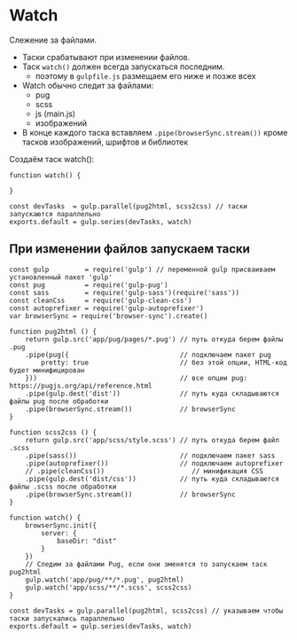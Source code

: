# Watch
Слежение за файлами.

- Таски срабатывают при изменении файлов.
- Таск `watch()` должен всегда запускаться последним.
    - поэтому в `gulpfile.js` размещаем его ниже и позже всех
- Watch обычно следит за файлами:
    - pug
    - scss
    - js (main.js)
    - изображений
- В конце каждого таска вставляем `.pipe(browserSync.stream())` кроме тасков изображений, шрифтов и библиотек

Создаём таск watch():

    function watch() {

    }

    const devTasks  = gulp.parallel(pug2html, scss2css) // таски запускаются параллельно
    exports.default = gulp.series(devTasks, watch)

## При изменении файлов запускаем таски

    const gulp         = require('gulp') // переменной gulp присваиваем установленный пакет 'gulp'
    const pug          = require('gulp-pug')
    const sass         = require('gulp-sass')(require('sass'))
    const cleanCss     = require('gulp-clean-css')
    const autoprefixer = require('gulp-autoprefixer')
    var browserSync = require('browser-sync').create()

    function pug2html () {
        return gulp.src('app/pug/pages/*.pug') // путь откуда берем файлы .pug
        .pipe(pug({                            // подключаем пакет pug
            pretty: true                       // без этой опции, HTML-код будет минифицирован
        }))                                    // все опции pug: https://pugjs.org/api/reference.html
        .pipe(gulp.dest('dist'))               // путь куда складываются файлы pug после обработки
        .pipe(browserSync.stream())            // browserSync
    }

    function scss2css () {
        return gulp.src('app/scss/style.scss') // путь откуда берем файл .scss
        .pipe(sass())                          // подключаем пакет sass
        .pipe(autoprefixer())                  // подключаем autoprefixer
        // .pipe(cleanCss())                      // минификация CSS
        .pipe(gulp.dest('dist/css'))           // путь куда складываются файлы .scss после обработки
        .pipe(browserSync.stream())            // browserSync
    }

    function watch() {
        browserSync.init({
            server: {
                baseDir: "dist"
            }
        })
        // Следим за файлами Pug, если они зменятся то запускаем таск pug2html
        gulp.watch('app/pug/**/*.pug', pug2html)
        gulp.watch('app/scss/**/*.scss', scss2css)
    }

    const devTasks = gulp.parallel(pug2html, scss2css) // указываем чтобы таски запускались параллельно
    exports.default = gulp.series(devTasks, watch)

